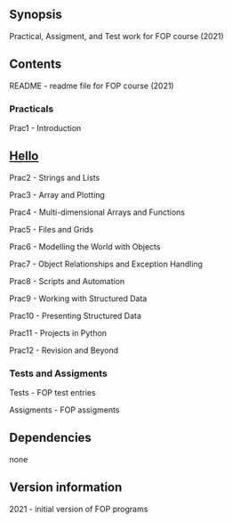 ## Synopsis

Practical, Assigment, and Test work for FOP course (2021)

## Contents

README - readme file for FOP course (2021)


### Practicals
Prac1 - Introduction
## [Hello]("https://google.com")

Prac2 - Strings and Lists

Prac3 - Array and Plotting

Prac4 - Multi-dimensional Arrays and Functions

Prac5 - Files and Grids

Prac6 - Modelling the World with Objects

Prac7 - Object Relationships and Exception Handling

Prac8 - Scripts and Automation

Prac9 - Working with Structured Data

Prac10 - Presenting Structured Data

Prac11 - Projects in Python

Prac12 - Revision and Beyond


### Tests and Assigments
Tests - FOP test entries

Assigments - FOP assigments

## Dependencies

none

## Version information

2021 - initial version of FOP programs

